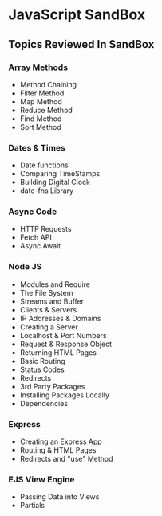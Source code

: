 # JavaScript SandBox

## Topics Reviewed In SandBox

### Array Methods
- Method Chaining
- Filter Method
- Map Method
- Reduce Method
- Find Method
- Sort Method


### Dates & Times
- Date functions
- Comparing TimeStamps
- Building Digital Clock
- date-fns Library

###  Async Code
- HTTP Requests
- Fetch API
- Async Await

### Node JS
- Modules and Require
- The File System
- Streams and Buffer
- Clients & Servers
- IP Addresses & Domains
- Creating a Server
- Localhost & Port Numbers
- Request & Response Object
- Returning HTML Pages
- Basic Routing
- Status Codes
- Redirects
- 3rd Party Packages
- Installing Packages Locally
- Dependencies

### Express 
- Creating an Express App
- Routing & HTML Pages 
- Redirects and "use" Method 

### EJS View Engine
- Passing Data into Views
- Partials